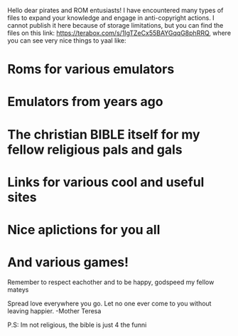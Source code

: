 Hello dear pirates and ROM entusiasts! I have encountered many types of files to expand your knowledge and engage in anti-copyright actions.
I cannot publish it here because of storage limitations, but you can find the files on this link: https://terabox.com/s/1lgTZeCx55BAYGqqG8phRRQ, where you can see very nice things to yaal like:

# Roms for various emulators
# Emulators from years ago
# The christian BIBLE itself for my fellow religious pals and gals
# Links for various cool and useful sites
# Nice aplictions for you all
# And various games!
Remember to respect eachother and to be happy, godspeed my fellow mateys

Spread love everywhere you go. Let no one ever come to you without leaving happier. -Mother Teresa

P.S: Im not religious, the bible is just 4 the funni
